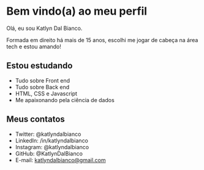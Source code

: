 # Bem vindo(a) ao meu perfil

Olá, eu sou Katlyn Dal Bianco.

Formada em direito há mais de 15 anos, escolhi me jogar de cabeça na área tech e estou amando!

## Estou estudando

- Tudo sobre Front end
- Tudo sobre Back end
- HTML, CSS e Javascript
- Me apaixonando pela ciência de dados

## Meus contatos

- Twitter: @katlyndalbianco
- LinkedIn: /in/katlyndalbianco
- Instagram: @katlyndalbianco
- GitHub: @KatlynDalBianco
- E-mail: katlyndalbianco@gmail.com
